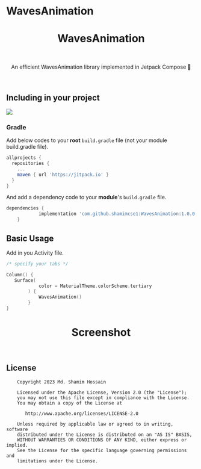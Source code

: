 # WavesAnimation
<h1 align="center">WavesAnimation</h1><br/>
<p align="center"> 
An efficient WavesAnimation library implemented in Jetpack Compose 🚀
</p>
<br/>

<p align="center">
  
</p>


## Including in your project
[![](https://jitpack.io/v/shamimcse1/TabLayoutSample.svg)](https://jitpack.io/#shamimcse1/TabLayoutSample)

### Gradle
Add below codes to your **root** `build.gradle` file (not your module build.gradle file).
```gradle
allprojects {
  repositories {
    ...
    maven { url 'https://jitpack.io' }
  }
}
```
And add a dependency code to your **module**'s `build.gradle` file.
```gradle
dependencies {
	        implementation 'com.github.shamimcse1:WavesAnimation:1.0.0'
	}
```

## Basic Usage
Add in you Activity file.

```kotlin
/* specify your tabs */

Column() {
   Surface(
            color = MaterialTheme.colorScheme.tertiary
        ) {
            WavesAnimation()
        }
}

```
<h1 align="center">Screenshot</h1>
<br/>




## License
```
    Copyright 2023 Md. Shamim Hossain

    Licensed under the Apache License, Version 2.0 (the "License");
    you may not use this file except in compliance with the License.
    You may obtain a copy of the License at

       http://www.apache.org/licenses/LICENSE-2.0

    Unless required by applicable law or agreed to in writing, software
    distributed under the License is distributed on an "AS IS" BASIS,
    WITHOUT WARRANTIES OR CONDITIONS OF ANY KIND, either express or implied.
    See the License for the specific language governing permissions and
    limitations under the License.

```

